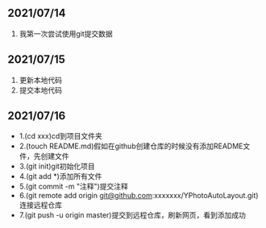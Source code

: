 ## 2021/07/14
  1. 我第一次尝试使用git提交数据
  
## 2021/07/15
  1. 更新本地代码
  2. 提交本地代码

## 2021/07/16
  - 1.(cd xxx)cd到项目文件夹
  - 2.(touch README.md)假如在github创建仓库的时候没有添加README文件，先创建文件
  - 3.(git init)git初始化项目
  - 4.(git add *)添加所有文件
  - 5.(git commit -m "注释")提交注释
  - 6.(git remote add origin git@github.com:xxxxxxx/YPhotoAutoLayout.git) 连接远程仓库
  - 7.(git push -u origin master)提交到远程仓库，刷新网页，看到添加成功


